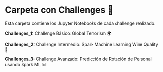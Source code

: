 # Carpeta con Challenges 📁

Esta carpeta contiene los Jupyter Notebooks de cada challenge realizado.  

 __Challenges_1:__ Challenge Básico: Global Terrorism 🌍

__Challenges_2:__ Challenge Intermedio: Spark Machine Learning Wine Quality 🍷

__Challenges_3:__ Challenge Avanzado: Predicción de Rotación de Personal usando Spark ML 📊